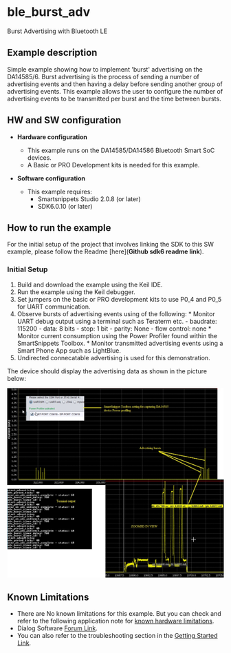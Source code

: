 # ble_burst_adv

Burst Advertising with Bluetooth LE

## Example description

Simple example showing how to implement 'burst' advertising on the DA14585/6. Burst 
advertising is the process of sending a number of advertising events and then having 
a delay before sending another group of advertising events. This example allows the 
user to configure the number of advertising events to be transmitted per burst and 
the time between bursts. 
	
## HW and SW configuration


* **Hardware configuration**

	- This example runs on the DA14585/DA14586 Bluetooth Smart SoC devices.
	- A Basic or PRO Development kits is needed for this example.
	
* **Software configuration**

	- This example requires:
        * Smartsnippets Studio 2.0.8 (or later)
        * SDK6.0.10 (or later)

## How to run the example

For the initial setup of the project that involves linking the SDK to this SW example, please follow the Readme [here](__Github sdk6 readme link__).

### Initial Setup

1.  Build and download the example using the Keil IDE. 
2.  Run the example using the Keil debugger.
3.  Set jumpers on the basic or PRO development kits to use P0_4 and P0_5 for UART communication.
4.  Observe bursts of advertising events using of the following:
        * Monitor UART debug output using a terminal such as Teraterm etc.
		    - baudrate: 115200
		    - data: 8 bits
		    - stop: 1 bit
		    - parity: None
		    - flow control: none
        * Monitor current consumption using the Power Profiler found within the SmartSnippets Toolbox.
        * Monitor transmitted advertising events using a Smart Phone App such as LightBlue.
5. Undirected connecatable advertising is used for this demonstration.

The device should display the advertising data as shown in the picture below:

![Output](assets/output.png)

## Known Limitations


- There are No known limitations for this example. But you can check and refer to the following application note for
[known hardware limitations](https://www.dialog-semiconductor.com/sites/default/files/da1458x-knownlimitations_2019_01_07.pdf "known hardware limitations").
- Dialog Software [Forum Link](https://support.dialog-semiconductor.com/forums/dialog-smartbond-bluetooth-low-energy-%E2%80%93-software "Forum Link").
- You can also refer to the troubleshooting section in the [Getting Started Link](https://www.dialog-semiconductor.com/sites/default/files/um-b-049_da14585da14586_getting_started_guide_v2.1_0.pdf "DA1585x Getting Started with the Development Kit UM-B-049").

